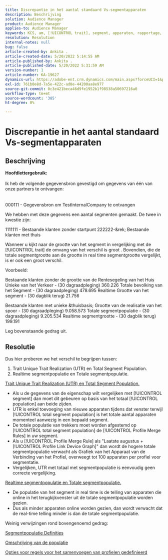 ```yaml
---
title: Discrepantie in het aantal standaard Vs-segmentapparaten
description: Beschrijving
solution: Audience Manager
product: Audience Manager
applies-to: Audience Manager
keywords: KCS, am, [!UICONTROL trait], segment, apparaten, rapportage, [!UICONTROL unique trait] realisaties, totale segmentpopulatie, populatie in realtime segment, totale populatie van verhandelbare activa
resolution: Resolution
internal-notes: null
bug: false
article-created-by: Ankita .
article-created-date: 5/20/2022 5:14:55 AM
article-published-by: Ankita .
article-published-date: 5/20/2022 5:31:59 AM
version-number: 1
article-number: KA-19627
dynamics-url: https://adobe-ent.crm.dynamics.com/main.aspx?forceUCI=1&pagetype=entityrecord&etn=knowledgearticle&id=3e2305c7-fbd7-ec11-a7b5-000d3a3ade0f
exl-id: 761b0e8d-7a5e-422c-ad0e-44200aa8e977
source-git-commit: 0c3e421beca46d9fe1952b1f98538a50697216a0
workflow-type: tm+mt
source-wordcount: '385'
ht-degree: 0%

---
```


# Discrepantie in het aantal standaard Vs-segmentapparaten

## Beschrijving

<b>Hoofdlettergebruik:</b><br><br>Ik heb de volgende gegevensbron gevestigd om gegevens van één van onze partners te ontvangen:<br><br><br>
000111 - Gegevensbron om TestInternalCompany te ontvangen

We hebben met deze gegevens een aantal segmenten gemaakt. De twee in kwestie zijn:

1111111 - Bestaande klanten zonder startpunt 222222-&amp;rek; Bestaande klanten met thuis

Wanneer u kijkt naar de grootte van het segment in vergelijking met de [!UICONTROL trait] de omvang van het verschil is groot . Bovendien, die de totale segmentgrootte aan de grootte in real time segmentgrootte vergelijkt, is er ook een groot verschil.

Voorbeeld:

Bestaande klanten zonder de grootte van de Rentesegeling van het Huis Unieke van het Verkeer - (30 dagraadpleging) 360.226 Totale bevolking van het Segment - (30 dagraadpleging) 478.695 Realtime Grootte van het segment - (30 dagblik terug) 21.756

Bestaande klanten met unieke &amp;thuisbasis; Grootte van de realisatie van het spoor - (30 dagraadpleging) 9.058.573 Totale segmentpopulatie - (30 dagraadpleging) 9.205.534 Realtime segmentgrootte - (30 dagblik terug) 199.191



Leg bovenstaande gedrag uit.


## Resolutie


Dus hier proberen we het verschil te begrijpen tussen:
1. Trait Unique Trait Realization (UTR) en Total Segment Population.
2. Realtime segmentpopulatie en Totale segmentpopulatie.



<u>Trait Unique Trait Realization (UTR) en Total Segment Population.</u>

- Als u de gegevens van de eigenschap wilt vergelijken met [!UICONTROL segment] dan moet dit gebeuren op basis van het totaal [!UICONTROL population] aan beide zijden.
- UTR is enkel toevoeging van nieuwe apparaten tijdens dat venster terwijl [!UICONTROL total segment population] is het totale aantal apparaten momenteel aanwezig in een bepaald segment.
- De totale populatie van trekkers moet worden afgestemd op [!UICONTROL total segment population] de [!UICONTROL Profile Merge Rules] in uw segment.
- Als u [!UICONTROL Profile Merge Rule] als &quot;Laatste augustus + [!UICONTROL Profile Link Device Graph]&quot; dan wordt de hogere totale segmentpopulatie verwacht als Grafiek van het Apparaat van de Verbinding van het Profiel, overweegt tot 100 apparaten per profiel voor segmentatie.
- Vergelijken, UTR met totaal met segmentpopulatie is eenvoudig geen correcte vergelijking.




<u>Realtime segmentpopulatie en Totale segmentpopulatie.</u>

- De populatie van het segment in real time is de telling van apparaten die online in het terugkijkvenster uit de totale segmentpopulatie worden gezien.
- Dus als minder apparaten online worden gezien, dan wordt verwacht dat de real-time telling minder is dan de totale segmentpopulatie.




Weinig verwijzingen rond bovengenoemd gedrag:

[Segmentpopulatie Definities](https://experienceleague.adobe.com/docs/audience-manager/user-guide/features/segments/segment-builder-data.html?lang=en)

[Omschrijving van de populatie](https://experienceleague.adobe.com/docs/audience-manager/user-guide/features/traits/trait-details-page.html?lang=en)

[Opties voor regels voor het samenvoegen van profielen gedefinieerd](https://experienceleague.adobe.com/docs/audience-manager/user-guide/features/profile-merge-rules/merge-rule-definitions.html?lang=en)
